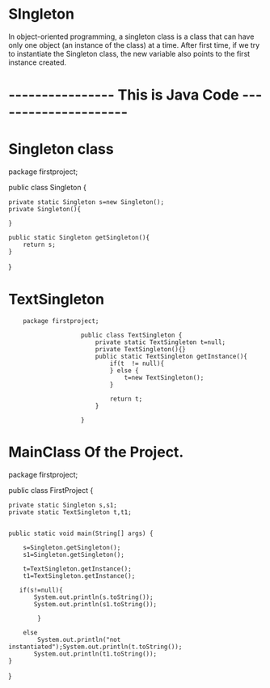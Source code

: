 # SIngleton


In object-oriented programming, a singleton class is a class that can have only one object
(an instance of the class) at a time. After first time, if we try to instantiate the Singleton class,
the new variable also points to the first instance created.




# ---------------- This is Java Code ---------------------


# Singleton class
 
package firstproject;
 
public class Singleton {
    
    private static Singleton s=new Singleton();
    private Singleton(){
        
    }
    
    public static Singleton getSingleton(){
        return s;
    }
    
}


# TextSingleton
  
 
        package firstproject;

                        public class TextSingleton {
                            private static TextSingleton t=null;
                            private TextSingleton(){}
                            public static TextSingleton getInstance(){
                                if(t  != null){
                                } else {
                                    t=new TextSingleton();
                                }

                                return t;
                            }

                        }


# MainClass Of the Project.
 
package firstproject;


 
 
 
public class FirstProject {

    private static Singleton s,s1;
    private static TextSingleton t,t1;

    
    public static void main(String[] args) {
       
        s=Singleton.getSingleton();
        s1=Singleton.getSingleton();
        
        t=TextSingleton.getInstance();
        t1=TextSingleton.getInstance();
       
       if(s!=null){
           System.out.println(s.toString());
           System.out.println(s1.toString());
           
            } 
       
        else
            System.out.println("not instantiated");System.out.println(t.toString());
           System.out.println(t1.toString());
    }
    
}

